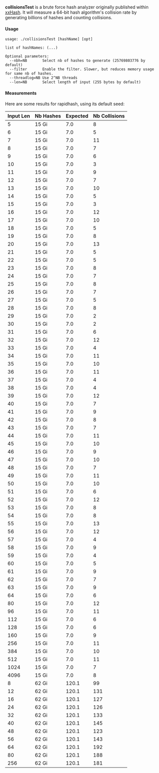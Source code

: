 
__collisionsTest__ is a brute force hash analyzer originally published within [xxHash](https://github.com/Cyan4973/xxHash/tree/dev/tests/collisions).
It will measure a 64-bit hash algorithm's collision rate by generating billions of hashes and counting collisions.

#### Usage

```
usage: ./collisionsTest [hashName] [opt]

list of hashNames: (...)

Optional parameters:
  --nbh=NB       Select nb of hashes to generate (25769803776 by default)
  --filter       Enable the filter. Slower, but reduces memory usage for same nb of hashes.
  --threadlog=NB Use 2^NB threads
  --len=NB       Select length of input (255 bytes by default)
```

#### Measurements

Here are some results for rapidhash, using its default seed:

| Input Len | Nb Hashes | Expected | Nb Collisions |
| ---  | ---   | ---   | --- |
|    5 | 15 Gi |   7.0 |   8 |
|    6 | 15 Gi |   7.0 |   5 |
|    7 | 15 Gi |   7.0 |  11 |
|    8 | 15 Gi |   7.0 |   7 |
|    9 | 15 Gi |   7.0 |   6 |
|   10 | 15 Gi |   7.0 |   3 |
|   11 | 15 Gi |   7.0 |   9 |
|   12 | 15 Gi |   7.0 |   7 |
|   13 | 15 Gi |   7.0 |  10 |
|   14 | 15 Gi |   7.0 |   5 |
|   15 | 15 Gi |   7.0 |   3 |
|   16 | 15 Gi |   7.0 |  12 |
|   17 | 15 Gi |   7.0 |  10 |
|   18 | 15 Gi |   7.0 |   5 |
|   19 | 15 Gi |   7.0 |   8 |
|   20 | 15 Gi |   7.0 |  13 |
|   21 | 15 Gi |   7.0 |   5 |
|   22 | 15 Gi |   7.0 |   5 |
|   23 | 15 Gi |   7.0 |   8 |
|   24 | 15 Gi |   7.0 |   7 |
|   25 | 15 Gi |   7.0 |   8 |
|   26 | 15 Gi |   7.0 |   7 |
|   27 | 15 Gi |   7.0 |   5 |
|   28 | 15 Gi |   7.0 |   8 |
|   29 | 15 Gi |   7.0 |   2 |
|   30 | 15 Gi |   7.0 |   2 |
|   31 | 15 Gi |   7.0 |   6 |
|   32 | 15 Gi |   7.0 |  12 |
|   33 | 15 Gi |   7.0 |   4 |
|   34 | 15 Gi |   7.0 |  11 |
|   35 | 15 Gi |   7.0 |  10 |
|   36 | 15 Gi |   7.0 |  11 |
|   37 | 15 Gi |   7.0 |   4 |
|   38 | 15 Gi |   7.0 |   4 |
|   39 | 15 Gi |   7.0 |  12 |
|   40 | 15 Gi |   7.0 |   7 |
|   41 | 15 Gi |   7.0 |   9 |
|   42 | 15 Gi |   7.0 |   8 |
|   43 | 15 Gi |   7.0 |   7 |
|   44 | 15 Gi |   7.0 |  11 |
|   45 | 15 Gi |   7.0 |  10 |
|   46 | 15 Gi |   7.0 |   9 |
|   47 | 15 Gi |   7.0 |  10 |
|   48 | 15 Gi |   7.0 |   7 |
|   49 | 15 Gi |   7.0 |  11 |
|   50 | 15 Gi |   7.0 |  10 |
|   51 | 15 Gi |   7.0 |   6 |
|   52 | 15 Gi |   7.0 |  12 |
|   53 | 15 Gi |   7.0 |   8 |
|   54 | 15 Gi |   7.0 |   8 |
|   55 | 15 Gi |   7.0 |  13 |
|   56 | 15 Gi |   7.0 |  12 |
|   57 | 15 Gi |   7.0 |   4 |
|   58 | 15 Gi |   7.0 |   9 |
|   59 | 15 Gi |   7.0 |   4 |
|   60 | 15 Gi |   7.0 |   5 |
|   61 | 15 Gi |   7.0 |   9 |
|   62 | 15 Gi |   7.0 |   7 |
|   63 | 15 Gi |   7.0 |   9 |
|   64 | 15 Gi |   7.0 |   6 |
|   80 | 15 Gi |   7.0 |  12 |
|   96 | 15 Gi |   7.0 |  11 |
|  112 | 15 Gi |   7.0 |   6 |
|  128 | 15 Gi |   7.0 |   6 |
|  160 | 15 Gi |   7.0 |   9 |
|  256 | 15 Gi |   7.0 |  11 |
|  384 | 15 Gi |   7.0 |  10 |
|  512 | 15 Gi |   7.0 |  11 |
| 1024 | 15 Gi |   7.0 |   7 |
| 4096 | 15 Gi |   7.0 |   8 |
| 8   | 62 Gi | 120.1 |  99 |
| 12  | 62 Gi | 120.1 | 131 |
| 16  | 62 Gi | 120.1 | 127 |
| 24  | 62 Gi | 120.1 | 126 |
| 32  | 62 Gi | 120.1 | 133 |
| 40  | 62 Gi | 120.1 | 145 |
| 48  | 62 Gi | 120.1 | 123 |
| 56  | 62 Gi | 120.1 | 143 |
| 64  | 62 Gi | 120.1 | 192 |
| 80  | 62 Gi | 120.1 | 188 |
| 256 | 62 Gi | 120.1 | 181 |
